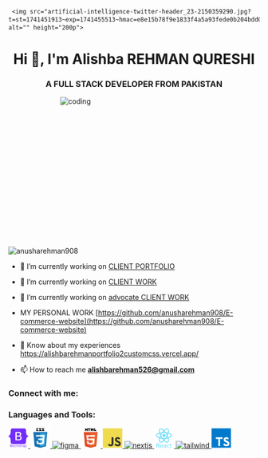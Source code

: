      <img src="artificial-intelligence-twitter-header_23-2150359290.jpg?t=st=1741451913~exp=1741455513~hmac=e8e15b78f9e1833f4a5a93fede0b204bdd03dcc3d84105e155706158ee697342&w=1380" alt="" height="200p">
<h1 align="center">Hi 👋, I'm Alishba REHMAN QURESHI</h1>
<h3 align="center">A FULL STACK   DEVELOPER FROM PAKISTAN</h3>
<img  src="https://gestaodeclinicas.ajmed.com.br/wp-content/uploads/2023/09/como-montar-uma-clinica-de-estetica.gif" align="right" width="400" height="300" alt="coding">



<p align="left"> <img src="https://komarev.com/ghpvc/?username=anusharehman908&label=Profile%20views&color=0e75b6&style=flat" alt="anusharehman908" /> </p>



- 🔭 I’m currently working on [CLIENT PORTFOLIO](https://alishbarehmanportfolio2customcss.vercel.app/)

- 👯 I’m currently working on [CLIENT WORK](https://react-website-pharmeas4.netlify.app/)

- 🤝 I’m currently working on [advocate CLIENT WORK](https://advocate-portfolio-1.vercel.app/)

- MY PERSONAL WORK [https://github.com/anusharehman908/E-commerce-website](https://github.com/anusharehman908/E-commerce-website)

- 📄 Know about my experiences https://alishbarehmanportfolio2customcss.vercel.app/

- 📫 How to reach me **alishbarehman526@gmail.com**

<h3 align="left">Connect with me:</h3>
<p align="left">
</p>

<h3 align="left">Languages and Tools:</h3>
<p align="left"> <a href="https://getbootstrap.com" target="_blank" rel="noreferrer"> <img src="https://raw.githubusercontent.com/devicons/devicon/master/icons/bootstrap/bootstrap-plain-wordmark.svg" alt="bootstrap" width="40" height="40"/> </a> <a href="https://www.w3schools.com/css/" target="_blank" rel="noreferrer"> <img src="https://raw.githubusercontent.com/devicons/devicon/master/icons/css3/css3-original-wordmark.svg" alt="css3" width="40" height="40"/> </a> <a href="https://www.figma.com/" target="_blank" rel="noreferrer"> <img src="https://www.vectorlogo.zone/logos/figma/figma-icon.svg" alt="figma" width="40" height="40"/> </a> <a href="https://www.w3.org/html/" target="_blank" rel="noreferrer"> <img src="https://raw.githubusercontent.com/devicons/devicon/master/icons/html5/html5-original-wordmark.svg" alt="html5" width="40" height="40"/> </a> <a href="https://developer.mozilla.org/en-US/docs/Web/JavaScript" target="_blank" rel="noreferrer"> <img src="https://raw.githubusercontent.com/devicons/devicon/master/icons/javascript/javascript-original.svg" alt="javascript" width="40" height="40"/> </a> <a href="https://nextjs.org/" target="_blank" rel="noreferrer"> <img src="https://cdn.worldvectorlogo.com/logos/nextjs-2.svg" alt="nextjs" width="40" height="40"/> </a> <a href="https://reactjs.org/" target="_blank" rel="noreferrer"> <img src="https://raw.githubusercontent.com/devicons/devicon/master/icons/react/react-original-wordmark.svg" alt="react" width="40" height="40"/> </a> <a href="https://tailwindcss.com/" target="_blank" rel="noreferrer"> <img src="https://www.vectorlogo.zone/logos/tailwindcss/tailwindcss-icon.svg" alt="tailwind" width="40" height="40"/> </a> <a href="https://www.typescriptlang.org/" target="_blank" rel="noreferrer"> <img src="https://raw.githubusercontent.com/devicons/devicon/master/icons/typescript/typescript-original.svg" alt="typescript" width="40" height="40"/> </a> </p>


